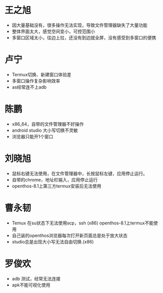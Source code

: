
# 王之旭
- 因大量基础没有，很多操作无法实现，导致文件管理器缺失了大量功能
- 整体界面太大，感觉空间变小，可控范围小
- 多窗口区域太小，往边上拉，还没有到边就全屏，没有感受到多窗口的便携

# 卢宁
- Termux切换、新建窗口体验差
- 多窗口操作复杂影响效率
- as经常连不上adb

# 陈鹏
- x86_64，自带的文件管理器不好操作
- android studio 大小写切换不灵敏
- 浏览器只能开1个窗口

# 刘晓旭
- 鼠标右键无法使用，在文件管理器中，长按鼠标左键，应用停止运行。
- 自带的chrome，地址栏输入，应用停止运行
- openthos-8.1上第三方termux安装后无法使用

# 曹永韧
- Temux 在su状态下无法使用scp，ssh  (x86)  openthos-8.1上termux不能使用
- 自己装的openthos浏览器每次打开新页面总是处于放大状态
- studio总是出现大小写无法自由切换.(x86)

# 罗俊欢
- adb 测试，经常无法连接
- apk不能可视化使用
